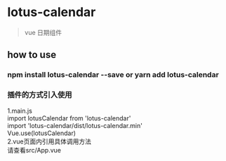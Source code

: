 # lotus-calendar

> vue 日期组件

## how to use 

### npm install lotus-calendar --save or yarn add lotus-calendar
### 插件的方式引入使用
1.main.js <br/>
import lotusCalendar from 'lotus-calendar' <br/>
import 'lotus-calendar/dist/lotus-calendar.min' <br/>
Vue.use(lotusCalendar) <br/>
2.vue页面内引用具体调用方法 <br/>
请查看src/App.vue


